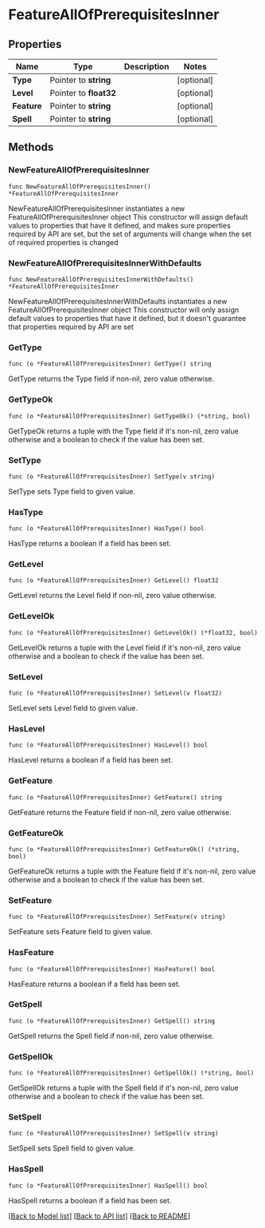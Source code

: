 # FeatureAllOfPrerequisitesInner

## Properties

Name | Type | Description | Notes
------------ | ------------- | ------------- | -------------
**Type** | Pointer to **string** |  | [optional] 
**Level** | Pointer to **float32** |  | [optional] 
**Feature** | Pointer to **string** |  | [optional] 
**Spell** | Pointer to **string** |  | [optional] 

## Methods

### NewFeatureAllOfPrerequisitesInner

`func NewFeatureAllOfPrerequisitesInner() *FeatureAllOfPrerequisitesInner`

NewFeatureAllOfPrerequisitesInner instantiates a new FeatureAllOfPrerequisitesInner object
This constructor will assign default values to properties that have it defined,
and makes sure properties required by API are set, but the set of arguments
will change when the set of required properties is changed

### NewFeatureAllOfPrerequisitesInnerWithDefaults

`func NewFeatureAllOfPrerequisitesInnerWithDefaults() *FeatureAllOfPrerequisitesInner`

NewFeatureAllOfPrerequisitesInnerWithDefaults instantiates a new FeatureAllOfPrerequisitesInner object
This constructor will only assign default values to properties that have it defined,
but it doesn't guarantee that properties required by API are set

### GetType

`func (o *FeatureAllOfPrerequisitesInner) GetType() string`

GetType returns the Type field if non-nil, zero value otherwise.

### GetTypeOk

`func (o *FeatureAllOfPrerequisitesInner) GetTypeOk() (*string, bool)`

GetTypeOk returns a tuple with the Type field if it's non-nil, zero value otherwise
and a boolean to check if the value has been set.

### SetType

`func (o *FeatureAllOfPrerequisitesInner) SetType(v string)`

SetType sets Type field to given value.

### HasType

`func (o *FeatureAllOfPrerequisitesInner) HasType() bool`

HasType returns a boolean if a field has been set.

### GetLevel

`func (o *FeatureAllOfPrerequisitesInner) GetLevel() float32`

GetLevel returns the Level field if non-nil, zero value otherwise.

### GetLevelOk

`func (o *FeatureAllOfPrerequisitesInner) GetLevelOk() (*float32, bool)`

GetLevelOk returns a tuple with the Level field if it's non-nil, zero value otherwise
and a boolean to check if the value has been set.

### SetLevel

`func (o *FeatureAllOfPrerequisitesInner) SetLevel(v float32)`

SetLevel sets Level field to given value.

### HasLevel

`func (o *FeatureAllOfPrerequisitesInner) HasLevel() bool`

HasLevel returns a boolean if a field has been set.

### GetFeature

`func (o *FeatureAllOfPrerequisitesInner) GetFeature() string`

GetFeature returns the Feature field if non-nil, zero value otherwise.

### GetFeatureOk

`func (o *FeatureAllOfPrerequisitesInner) GetFeatureOk() (*string, bool)`

GetFeatureOk returns a tuple with the Feature field if it's non-nil, zero value otherwise
and a boolean to check if the value has been set.

### SetFeature

`func (o *FeatureAllOfPrerequisitesInner) SetFeature(v string)`

SetFeature sets Feature field to given value.

### HasFeature

`func (o *FeatureAllOfPrerequisitesInner) HasFeature() bool`

HasFeature returns a boolean if a field has been set.

### GetSpell

`func (o *FeatureAllOfPrerequisitesInner) GetSpell() string`

GetSpell returns the Spell field if non-nil, zero value otherwise.

### GetSpellOk

`func (o *FeatureAllOfPrerequisitesInner) GetSpellOk() (*string, bool)`

GetSpellOk returns a tuple with the Spell field if it's non-nil, zero value otherwise
and a boolean to check if the value has been set.

### SetSpell

`func (o *FeatureAllOfPrerequisitesInner) SetSpell(v string)`

SetSpell sets Spell field to given value.

### HasSpell

`func (o *FeatureAllOfPrerequisitesInner) HasSpell() bool`

HasSpell returns a boolean if a field has been set.


[[Back to Model list]](../README.md#documentation-for-models) [[Back to API list]](../README.md#documentation-for-api-endpoints) [[Back to README]](../README.md)


